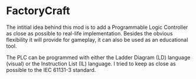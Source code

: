 # FactoryCraft

The intitial idea behind this mod is to add a Programmable Logic Controller as close as possible to real-life implementation.
Besides the obvious flexibility it will provide for gameplay, it can also be used as an educational tool.

The PLC can be programmed with either the Ladder Diagram (LD) language (visual) or the Instruction List (IL) language. I tried to keep as close as possible to the IEC 61131-3 standard.